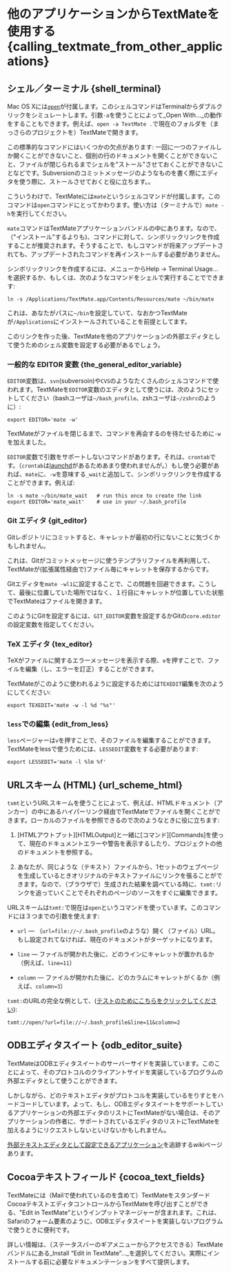 # 他のアプリケーションからTextMateを使用する {calling_textmate_from_other_applications}

## シェル／ターミナル {shell_terminal}

Mac OS Xには[`open`](http://developer.apple.com/documentation/Darwin/Reference/ManPages/man1/open.1.html)が付属します。このシェルコマンドはTerminalからダブルクリックをシミュレートします。引数`-a`を使うことによって_Open With…_の動作をすることもできます。例えば、`open -a TextMate .`で現在のフォルダを（まっさらのプロジェクトを）TextMateで開きます。

この標準的なコマンドにはいくつかの欠点があります: 一回に一つのファイルしか開くことができないこと、個別の行のドキュメントを開くことができないこと、ファイルが閉じられるまでシェルを"ストール"させておくことができないことなどです。Subversionのコミットメッセージのようなものを書く際にエディタを使う際に、ストールさせておくと役に立ちます。。

こういうわけで、TextMateには`mate`というシェルコマンドが付属します。このコマンドは`open`コマンドにとってかわります。使い方は（ターミナルで）`mate -h`を実行してください。

`mate`コマンドはTextMateアプリケーションバンドルの中にあります。なので、（"インストール"するよりも)、コマンドに対して、シンボリックリンクを作成することが推奨されます。そうすることで、もしコマンドが将来アップデートされても、アップデートされたコマンドを再インストールする必要がありません。

シンボリックリンクを作成するには、メニューからHelp &#x2192; Terminal Usage… を選択するか、もしくは、次のようなコマンドをシェルで実行することでできます:

    
    ln -s /Applications/TextMate.app/Contents/Resources/mate ~/bin/mate

これは、あなたがパスに`~/bin`を設定していて、なおかつTextMateが`/Applications`にインストールされていることを前提としてます。

このリンクを作った後、TextMateを他のアプリケーションの外部エディタとして使うためのシェル変数を設定する必要があるでしょう。

### 一般的な EDITOR 変数 {the_general_editor_variable}


`EDITOR`変数は、`svn`(subversoin)や`CVS`のようなたくさんのシェルコマンドで使われます。TextMateを`EDITOR`変数のエディタとして使うには、次のようにセットしてください（bashユーザは`~/bash_profile`、zshユーザは`~/zshrc`のように）:
    
    export EDITOR='mate -w'

TextMateがファイルを閉じるまで、コマンドを再会するのを待たせるために`-w`を加えました。

`EDITOR`変数で引数をサポートしないコマンドがあります。それは、`crontab`です。（`crontab`は[launchd](http://developer.apple.com/documentation/Darwin/Reference/ManPages/man8/launchd.8.html)があるためあまり使われませんが。）もし使う必要があれば、`mate`に、`-w`を意味する`_wait`と追加して、シンボリックリンクを作成することができます。例えば:
    
    ln -s mate ~/bin/mate_wait   # run this once to create the link
    export EDITOR='mate_wait'    # use in your ~/.bash_profile

### Git エディタ {git_editor}

Gitレポジトリにコミットすると、キャレットが最初の行にないことに気づくかもしれません。

これは、Gitがコミットメッセージに使うテンプラリファイルを再利用して、TextMateが(拡張属性経由で)ファイル毎にキャレットを保存するからです。

Gitエディタを`mate -wl1`に設定することで、この問題を回避できます。こうして、最後に位置していた場所ではなく、１行目にキャレットが位置していた状態でTextMateはファイルを開きます。

このようにGitを設定するには、`GIT_EDITOR`変数を設定するかGitの`core.editor`の設定変数を指定してください。

[Git]: http://git.or.cz/ "Git - Fast Version Control System"

### TeX エディタ {tex_editor}

TeXがファイルに関するエラーメッセージを表示する際、`e`を押すことで、ファイルを編集（し、エラーを訂正）することができます。

TextMateがこのように使われるように設定するためには`TEXEDIT`編集を次のようにしてください:

    export TEXEDIT='mate -w -l %d "%s"'

### `less`での編集 {edit_from_less}

`less`ページャーは`v`を押すことで、そのファイルを編集することができます。TextMateをlessで使うためには、`LESSEDIT`変数をする必要があります:

    
    export LESSEDIT='mate -l %lm %f'


## URLスキーム (HTML) {url_scheme_html}

`txmt`というURLスキームを使うことによって、例えば、HTMLドキュメント（アンカー）の中にあるハイパーリンク経由でTextMateでファイルを開くことができます。ローカルのファイルを参照できるので次のようなときに役に立ちます:

 1. [HTMLアウトプット][HTMLOutput]と一緒に[コマンド][Commands]を使って、現在のドキュメントエラーや警告を表示するしたり、プロジェクトの他のドキュメントを参照する。

 2. あなたが、同じような（テキスト）ファイルから、1セットのウェブページを生成しているときオリジナルのテキストファイルにリンクを張ることができます。なので、（ブラウザで）生成された結果を調べている時に、`txmt:`リンクを追っていくことでそれぞれのページのソースをすぐに編集できます。

URLスキームは`txmt:`で現在は`open`というコマンドを使っています。このコマンドには３つまでの引数を使えます:

 * `url` — （`url=file://~/.bash_profile`のような）開く（ファイル）URL。もし設定されてなければ、現在のドキュメントがターゲットになります。

 * `line` — ファイルが開かれた後に、どのラインにキャレットが置かれるか（例えば、`line=11`）
 
 * `column` — ファイルが開かれた後に、どのカラムにキャレットがくるか（例えば、`column=3`）

`txmt:`のURLの完全な例として、([テストのためにこちらをクリックしてください](txmt://open/?url=file://~/.bash_profile&line=11&column=2)):

    txmt://open/?url=file://~/.bash_profile&line=11&column=2

## ODBエディタスイート {odb_editor_suite}

TextMateはODBエディタスイートのサーバーサイドを実装しています。このことによって、そのプロトコルのクライアントサイドを実装しているプログラムの外部エディタとして使うことができます。

しかしながら、どのテキストエディタがプロトコルを実装しているをりすとをハードコードしています。よって、もし、ODBエディタスイートをサポートしているアプリケーションの外部エディタのリストにTextMateがない場合は、そのアプリケーションの作者に、サポートされているエディタのリストにTextMateを加えるようにリクエストしないといけないかもしれません。

[外部テキストエディタとして設定できるアプリケーション](http://macromates.com/wiki/Main/TextMateAwarePrograms)を追跡するwikiページあります。

## Cocoaテキストフィールド {cocoa_text_fields}

TextMateには（Mailで使われているのを含めて）TextMateをスタンダードCocoaテキストエディタコントロールからTextMateを呼び出すことができる、"Edit in TextMate"というインプットマネージャーが含まれます。これは、Safariのフォーム要素のように、ODBエディタスイートを実装しないプログラムで使うときに便利です。

詳しい情報は、（ステータスバーのギアメニューからアクセスできる）TextMateバンドルにある_Install “Edit in TextMate”…_を選択してください。実際にインストールする前に必要なドキュメンテーションをすべて提供します。